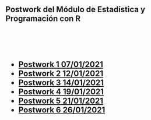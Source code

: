 <h2>Postwork del Módulo de Estadística y Programación con R<h2>
<br>
<br>
<ul>
  <li><a href="https://github.com/Ramseths/Postwork-BEDU/tree/master/Postwork%20Sesion%201">Postwork 1 07/01/2021</a></li>
  <li><a href="https://github.com/Ramseths/Postwork-BEDU/tree/master/Postwork%20Sesion%202">Postwork 2 12/01/2021</a></li>
  <li><a href="https://github.com/Ramseths/Postwork-BEDU/tree/master/Postwork%20Sesion%203">Postwork 3 14/01/2021</a></li>
  <li><a href="https://github.com/BettySanchez7/DataScience_R/blob/main/Postwork%20Sesion%204%20EQUIPO%203/Post-work_Sesion4.R">Postwork 4 19/01/2021</a></li>
  <li><a href="https://github.com/Ramseths/Postwork-BEDU/blob/master/Postwork%20Sesion%205/Postwork%205.R">Postwork 5 21/01/2021</a></li>
  <li><a href="https://github.com/Ramseths/Postwork-BEDU/blob/master/Postwork%20Sesion%206/Postwork%206.R">Postwork 6 26/01/2021</a></li>
</ul>
